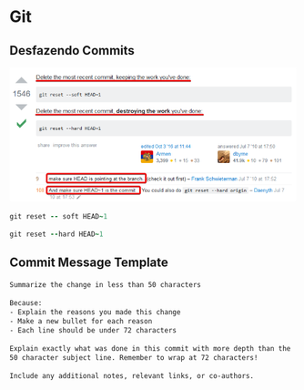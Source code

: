 # Git

## Desfazendo Commits

![](.gitbook/assets/image.png)

```coffeescript
git reset -- soft HEAD~1
```

```coffeescript
git reset --hard HEAD~1
```

## Commit Message Template

```text
Summarize the change in less than 50 characters

Because:
- Explain the reasons you made this change
- Make a new bullet for each reason
- Each line should be under 72 characters

Explain exactly what was done in this commit with more depth than the
50 character subject line. Remember to wrap at 72 characters!

Include any additional notes, relevant links, or co-authors.
```

